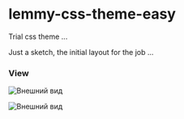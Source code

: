 # lemmy-css-theme-easy
Trial css theme ...

Just a sketch, the initial layout for the job ...

### View

![Внешний вид](https://github.com/Toxu-ru/lemmy-css-theme-easy/blob/master/11.jpg)

![Внешний вид](https://github.com/Toxu-ru/lemmy-css-theme-easy/blob/master/12.jpg)
